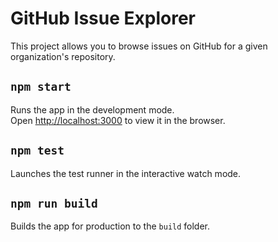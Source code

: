# GitHub Issue Explorer

This project allows you to browse issues on GitHub for a given organization's repository.

## `npm start`

Runs the app in the development mode.\
Open [http://localhost:3000](http://localhost:3000) to view it in the browser.

## `npm test`

Launches the test runner in the interactive watch mode.

## `npm run build`

Builds the app for production to the `build` folder.
